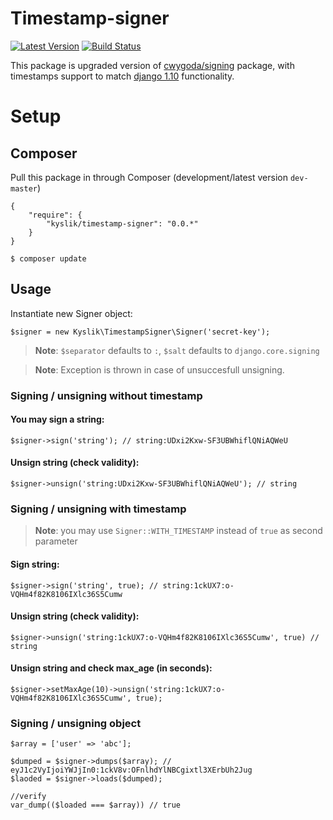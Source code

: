 # Timestamp-signer

[![Latest Version](https://img.shields.io/github/release/Kyslik/timestamp-signer.svg?style=flat-square)](https://github.com/Kyslik/timestamp-signer/releases)
[![Build Status](https://travis-ci.org/Kyslik/timestamp-signer.svg?branch=master)](https://travis-ci.org/Kyslik/timestamp-signer)

This package is upgraded version of [cwygoda/signing](https://github.com/cwygoda/signing) package, with timestamps support to match [django 1.10](https://docs.djangoproject.com/en/1.10/_modules/django/core/signing/) functionality.


# Setup

## Composer

Pull this package in through Composer (development/latest version `dev-master`)

```
{
    "require": {
        "kyslik/timestamp-signer": "0.0.*"
    }
}
```

    $ composer update

## Usage

Instantiate new Signer object:

```
$signer = new Kyslik\TimestampSigner\Signer('secret-key');
```

>**Note**: `$separator` defaults to `:`, `$salt` defaults to `django.core.signing`

>**Note**: Exception is thrown in case of unsuccesfull unsigning.

### Signing / unsigning without timestamp

#### You may sign a string:

```
$signer->sign('string'); // string:UDxi2Kxw-SF3UBWhiflQNiAQWeU
```

#### Unsign string (check validity):

```
$signer->unsign('string:UDxi2Kxw-SF3UBWhiflQNiAQWeU'); // string
```

### Signing / unsigning with timestamp

>**Note**: you may use `Signer::WITH_TIMESTAMP` instead of `true` as second parameter

#### Sign string:

```
$signer->sign('string', true); // string:1ckUX7:o-VQHm4f82K8106IXlc36S5Cumw
```

#### Unsign string (check validity):

```
$signer->unsign('string:1ckUX7:o-VQHm4f82K8106IXlc36S5Cumw', true) // string
```

#### Unsign string and check max_age (in seconds):

```
$signer->setMaxAge(10)->unsign('string:1ckUX7:o-VQHm4f82K8106IXlc36S5Cumw', true);
```

### Signing / unsigning object

```
$array = ['user' => 'abc'];

$dumped = $signer->dumps($array); // eyJ1c2VyIjoiYWJjIn0:1ckV8v:OFnlhdYlNBCgixtl3XErbUh2Jug
$laoded = $signer->loads($dumped);

//verify
var_dump(($loaded === $array)) // true
```


